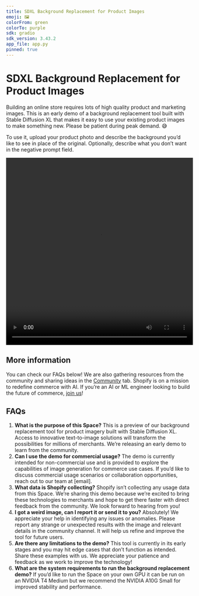 ```yaml
---
title: SDXL Background Replacement for Product Images
emoji: 🖼️
colorFrom: green
colorTo: purple
sdk: gradio
sdk_version: 3.43.2
app_file: app.py
pinned: true
---
```


# SDXL Background Replacement for Product Images

Building an online store requires lots of high quality product and marketing images. This is an early demo of a background replacement tool built with Stable Diffusion XL that makes it easy to use your existing product images to make something new. Please be patient during peak demand. 😅

To use it, upload your product photo and describe the background you’d like to see in place of the original. Optionally, describe what you don’t want in the negative prompt field.

<center>
  <video width="512" height="512" controls autoplay src="https://cdn-uploads.huggingface.co/production/uploads/64e678b09cb7c83a9d72241c/nHdQpjHXtZQ9lDXGreyGs.mp4"></video>
</center>

## More information

You can check our FAQs below! We are also gathering resources from the community and sharing ideas in the [Community](https://huggingface.co/spaces/Shopify/background-replacement/discussions) tab. Shopify is on a mission to redefine commerce with AI. If you’re an AI or ML engineer looking to build the future of commerce, [join us](https://www.shopify.com/careers)!

## FAQs

1. **What is the purpose of this Space?** This is a preview of our background replacement tool for product imagery built with Stable Diffusion XL. Access to innovative text-to-image solutions will transform the possibilities for millions of merchants. We’re releasing an early demo to learn from the community.
2. **Can I use the demo for commercial usage?** The demo is currently intended for non-commercial use and is provided to explore the capabilities of image generation for commerce use cases. If you’d like to discuss commercial usage scenarios or collaboration opportunities, reach out to our team at [email].
3. **What data is Shopify collecting?** Shopify isn’t collecting any usage data from this Space. We’re sharing this demo because we’re excited to bring these technologies to merchants and hope to get there faster with direct feedback from the community. We look forward to hearing from you!
4. **I got a weird image, can I report it or send it to you?** Absolutely! We appreciate your help in identifying any issues or anomalies. Please report any strange or unexpected results with the image and relevant details in the community channel. It will help us refine and improve the tool for future users.
5. **Are there any limitations to the demo?** This tool is currently in its early stages and you may hit edge cases that don’t function as intended. Share these examples with us. We appreciate your patience and feedback as we work to improve the technology!
6. **What are the system requirements to run the background replacement demo?** If you’d like to run the Space on your own GPU it can be run on an NVIDIA T4 Medium but we recommend the NVIDIA A10G Small for improved stability and performance.
